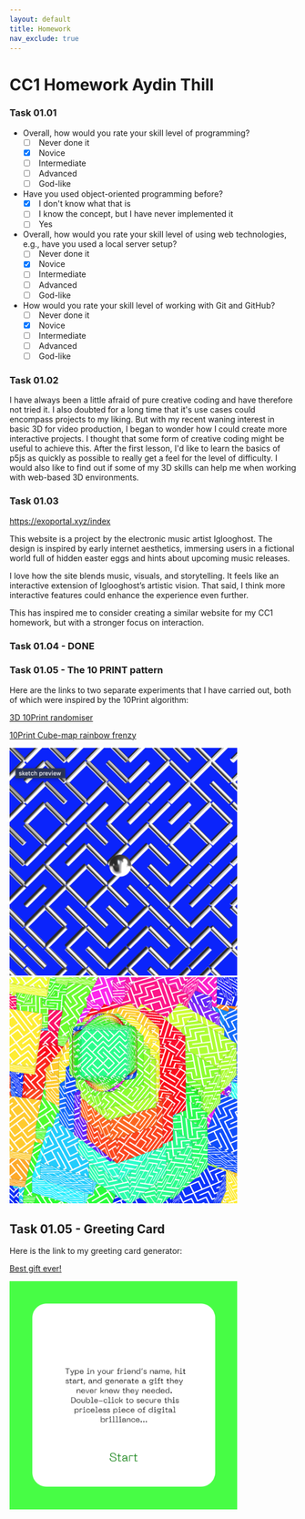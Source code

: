 ```yaml
---
layout: default
title: Homework
nav_exclude: true
---
```


# CC1 Homework Aydin Thill

### Task 01.01

- Overall, how would you rate your skill level of programming? 
    - [ ]  Never done it
    - [x]  Novice
    - [ ]  Intermediate
    - [ ]  Advanced
    - [ ]  God-like
- Have you used object-oriented programming before? 
    - [x]  I don't know what that is
    - [ ]  I know the concept, but I have never implemented it
    - [ ]  Yes
- Overall, how would you rate your skill level of using web technologies, e.g., have you used a local server setup? 
    - [ ]  Never done it
    - [x]  Novice
    - [ ]  Intermediate
    - [ ]  Advanced
    - [ ]  God-like
- How would you rate your skill level of working with Git and GitHub? 
    - [ ]  Never done it
    - [x]  Novice
    - [ ]  Intermediate
    - [ ]  Advanced
    - [ ]  God-like

### Task 01.02

I have always been a little afraid of pure creative coding and have therefore not tried it. I also doubted for a long time that it's use cases could encompass projects to my liking. But with my recent waning interest in basic 3D for video production, I began to wonder how I could create more interactive projects. I thought that some form of creative coding might be useful to achieve this. After the first lesson, I'd like to learn the basics of p5js as quickly as possible to really get a feel for the level of difficulty. I would also like to find out if some of my 3D skills can help me when working with web-based 3D environments.  

### Task 01.03

https://exoportal.xyz/index

This website is a project by the electronic music artist Iglooghost. The design is inspired by early internet aesthetics, immersing users in a fictional world full of hidden easter eggs and hints about upcoming music releases.

I love how the site blends music, visuals, and storytelling. It feels like an interactive extension of Iglooghost’s artistic vision. That said, I think more interactive features could enhance the experience even further.

This has inspired me to consider creating a similar website for my CC1 homework, but with a stronger focus on interaction.

### Task 01.04 - DONE

### Task 01.05 - The 10 PRINT pattern

Here are the links to two separate experiments that I have carried out, both of which were inspired by the 10Print algorithm:

[3D 10Print randomiser](https://editor.p5js.org/AydinThill/sketches/0IdYiZldV)

[10Print Cube-map rainbow frenzy](https://editor.p5js.org/AydinThill/sketches/zD7rmG4HM)

<img src=img/3D_10Print_randomiser.png alt="alt text" width="400">

<img src=img/10Print_Cube-map_rainbow_frenzy.png alt="alt text" width="400">

## Task 01.05 - Greeting Card

Here is the link to my greeting card generator:

[Best gift ever!](https://editor.p5js.org/AydinThill/sketches/vzlXqVsZ6)

<img src=img/Best_Gift_Ever_Start_Preview.png alt="alt text" width="400">